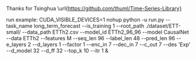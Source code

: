 Thanks for Tsinghua \url{https://github.com/thuml/Time-Series-Library}


run example:
CUDA_VISIBLE_DEVICES=1 nohup python -u run.py --task_name long_term_forecast --is_training 1 --root_path ./dataset/ETT-small/ --data_path ETTh2.csv --model_id ETTh2_96_96 --model CausalNet --data ETTh2 --features M --seq_len 96 --label_len 48 --pred_len 96 --e_layers 2 --d_layers 1 --factor 1 --enc_in 7 --dec_in 7 --c_out 7 --des 'Exp' --d_model 32 --d_ff 32 --top_k 10 --itr 1 &